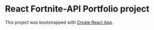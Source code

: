# React Fortnite-API Portfolio project

This project was bootstrapped with [Create React App](https://evgeniimorroz.github.io/react-fortine-shop).


